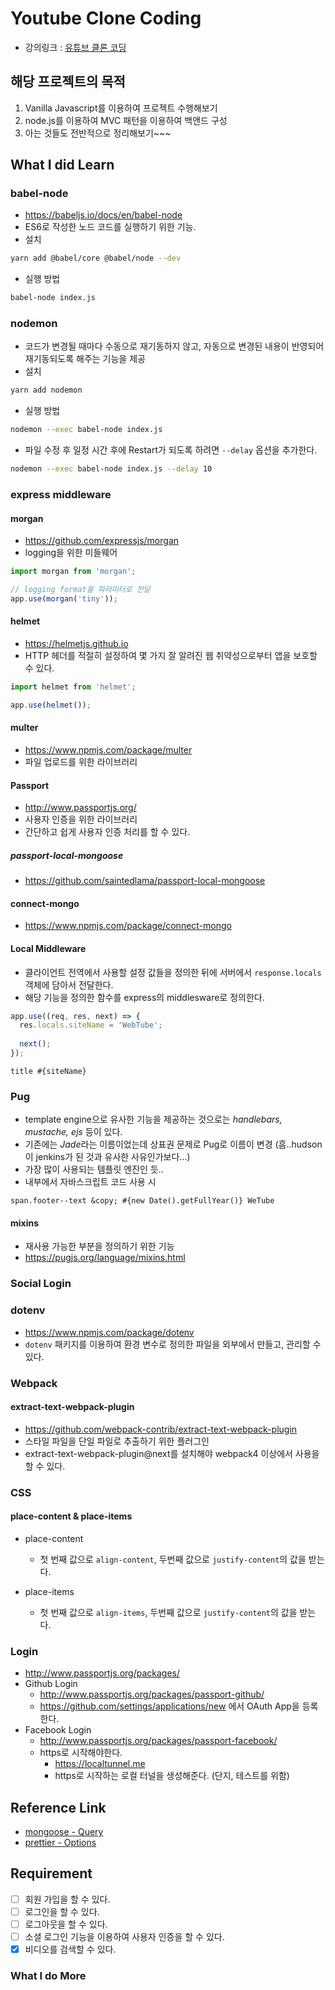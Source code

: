 # Youtube Clone Coding

- 강의링크 : [유튜브 클론 코딩](https://academy.nomadcoders.co/courses/435438)

## 해당 프로젝트의 목적

1. Vanilla Javascript를 이용하여 프로젝트 수행해보기
2. node.js를 이용하여 MVC 패턴을 이용하여 백앤드 구성
3. 아는 것들도 전반적으로 정리해보기~~~

## What I did Learn

### babel-node

- https://babeljs.io/docs/en/babel-node
- ES6로 작성한 노드 코드를 실행하기 위한 기능.
- 설치
```bash
yarn add @babel/core @babel/node --dev
```
- 실행 방법
```bash
babel-node index.js
```

### nodemon

- 코드가 변경될 때마다 수동으로 재기동하지 않고, 자동으로 변경된 내용이 반영되어 재기동되도록 해주는 기능을 제공
- 설치
```bash
yarn add nodemon
```
- 실행 방법
```bash
nodemon --exec babel-node index.js
```
- 파일 수정 후 일정 시간 후에 Restart가 되도록 하려면 `--delay` 옵션을 추가한다.
```bash
nodemon --exec babel-node index.js --delay 10
```

### express middleware

#### morgan

- https://github.com/expressjs/morgan
- logging을 위한 미들웨어
```javascript
import morgan from 'morgan';

// logging format을 파라미터로 전달
app.use(morgan('tiny'));
```

#### helmet

- https://helmetjs.github.io
- HTTP 헤더를 적절히 설정하여 몇 가지 잘 알려진 웹 취약성으로부터 앱을 보호할 수 있다.
```javascript
import helmet from 'helmet';

app.use(helmet());
```

#### multer

- https://www.npmjs.com/package/multer
- 파일 업로드를 위한 라이브러리

#### Passport

- http://www.passportjs.org/
- 사용자 인증을 위한 라이브러리 
- 간단하고 쉽게 사용자 인증 처리를 할 수 있다.

##### passport-local-mongoose

- https://github.com/saintedlama/passport-local-mongoose

#### connect-mongo

- https://www.npmjs.com/package/connect-mongo

#### Local Middleware

- 클라이언트 전역에서 사용할 설정 값들을 정의한 뒤에 서버에서 `response.locals` 객체에 담아서 전달한다.
- 해당 기능을 정의한 함수를 express의 middlesware로 정의한다.
```javascript
app.use((req, res, next) => {
  res.locals.siteName = 'WebTube';
  
  next();
});
```
```
title #{siteName}
```

### Pug

- template engine으로 유사한 기능을 제공하는 것으로는 *handlebars, mustache, ejs* 등이 있다.
- 기존에는 *Jade*라는 이름이었는데 상표권 문제로 Pug로 이름이 변경 (흠..hudson이 jenkins가 된 것과 유사한 사유인가보다...)
- 가장 많이 사용되는 템플릿 엔진인 듯..
- 내부에서 자바스크립트 코드 사용 시
```
span.footer--text &copy; #{new Date().getFullYear()} WeTube
```

#### mixins

- 재사용 가능한 부분을 정의하기 위한 기능
- https://pugjs.org/language/mixins.html

### Social Login

### dotenv

- https://www.npmjs.com/package/dotenv
- `dotenv` 패키지를 이용하여 환경 변수로 정의한 파일을 외부에서 만들고, 관리할 수 있다.

### Webpack

#### extract-text-webpack-plugin

- https://github.com/webpack-contrib/extract-text-webpack-plugin
- 스타일 파일을 단일 파일로 추출하기 위한 플러그인
- extract-text-webpack-plugin@next를 설치해야 webpack4 이상에서 사용을 할 수 있다.

### CSS

#### place-content & place-items

- place-content
  - 첫 번째 값으로 `align-content`, 두번째 값으로 `justify-content`의 값을 받는다.

- place-items
  - 첫 번째 값으로 `align-items`, 두번째 값으로 `justify-content`의 값을 받는다.

### Login

- http://www.passportjs.org/packages/
- Github Login
  - http://www.passportjs.org/packages/passport-github/
  - https://github.com/settings/applications/new 에서 OAuth App을 등록한다.
- Facebook Login
  - http://www.passportjs.org/packages/passport-facebook/
  - https로 시작해야한다.
    - https://localtunnel.me
    - https로 시작하는 로컬 터널을 생성해준다. (단지, 테스트를 위함)

## Reference Link

- [mongoose - Query](https://mongoosejs.com/docs/api.html#Query)
- [prettier - Options](https://prettier.io/docs/en/options.html)

## Requirement

- [ ] 회원 가입을 할 수 있다.
- [ ] 로그인을 할 수 있다.
- [ ] 로그아웃을 할 수 있다.
- [ ] 소셜 로그인 기능을 이용하여 사용자 인증을 할 수 있다.
- [x] 비디오를 검색할 수 있다.

### What I do More
